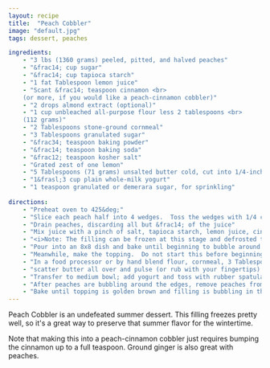 ```yaml
---
layout: recipe
title:  "Peach Cobbler"
image: "default.jpg"
tags: dessert, peaches

ingredients:
    - "3 lbs (1360 grams) peeled, pitted, and halved peaches"
    - "&frac14; cup sugar"
    - "&frac14; cup tapioca starch"
    - "1 fat Tablespoon lemon juice"
    - "Scant &frac14; teaspoon cinnamon <br> 
    (or more, if you would like a peach-cinnamon cobbler)"
    - "2 drops almond extract (optional)"
    - "1 cup unbleached all-purpose flour less 2 tablespoons <br>
    (112 grams)"
    - "2 Tablespoons stone-ground cornmeal"
    - "3 Tablespoons granulated sugar"
    - "&frac34; teaspoon baking powder"
    - "&frac14; teaspoon baking soda"
    - "&frac12; teaspoon kosher salt"
    - "Grated zest of one lemon" 
    - "5 Tablespoons (71 grams) unsalted butter cold, cut into 1/4-inch cubes"
    - "1&frasl;3 cup plain whole-milk yogurt"
    - "1 teaspoon granulated or demerara sugar, for sprinkling"
    
directions:
    - "Preheat oven to 425&deg;"
    - "Slice each peach half into 4 wedges.  Toss the wedges with 1/4 cup of sugar and let stand for 30 minutes, tossing a few times."
    - "Drain peaches, discarding all but &frac14; of the juice"
    - "Mix juice with a pinch of salt, tapioca starch, lemon juice, cinnamon, and almond extract, and toss with peaches"
    - "<i>Note: The filling can be frozen at this stage and defrosted to bake in the winter, when peaches aren't around</i>"  
    - "Pour into an 8x8 dish and bake until beginning to bubble around the edges, about 15 or 20 minutes"
    - "Meanwhile, make the topping.  Do not start this before beginning the baking or the biscuits won't rise properly"
    - "In a food processor or by hand blend flour, cornmeal, 3 Tablespoons sugar, baking powder, baking soda, lemon zest, and salt to combine"
    - "scatter butter all over and pulse (or rub with your fingertips) until mixture resembles coarse meal" 
    - "Transfer to medium bowl; add yogurt and toss with rubber spatula until cohesive dough is formed. <br> (Don't overmix dough or biscuits will be tough.) Break dough into 6 evenly sized but roughly shaped mounds and set aside."
    - "After peaches are bubbling around the edges, remove peaches from oven and place dough mounds on top, sprinkling with remaining sugar" 
    - "Bake until topping is golden brown and filling is bubbling in the center, 15-20 minutes"
---
```


Peach Cobbler is an undefeated summer dessert.  This filling freezes pretty well, so it's a great way to preserve that summer flavor for the wintertime.

Note that making this into a peach-cinnamon cobbler just requires bumping the cinnamon up to a full teaspoon.  Ground ginger is also great with peaches.

